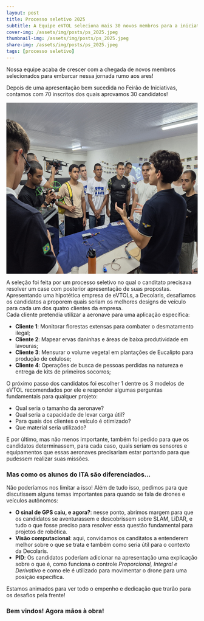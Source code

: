 ```yaml
---
layout: post  
title: Processo seletivo 2025
subtitle: A Equipe eVTOL seleciona mais 30 novos membros para a iniciativa
cover-img: /assets/img/posts/ps_2025.jpeg
thumbnail-img: /assets/img/posts/ps_2025.jpeg 
share-img: /assets/img/posts/ps_2025.jpeg  
tags: [processo seletivo]
---
```


Nossa equipe acaba de crescer com a chegada de novos membros selecionados para embarcar nessa jornada rumo aos ares!  
  
Depois de uma apresentação bem sucedida no Feirão de Iniciativas, contamos com 70 inscritos dos quais aprovamos 30 candidatos!  
<div style="display: flex; justify-content: center; align-items: center;">
  <img src="/assets/img/processo_seletivo/feirao_evtol.jpeg" alt="Feirão evtol" height="450" style="width: auto;">
</div>

   
A seleção foi feita por um processo seletivo no qual o canditato precisava resolver um case com posterior apresentação de suas propostas.  
Apresentando uma hipotética empresa de eVTOLs, a Decolaris, desafiamos os candidatos a proporem quais seriam os melhores designs de veículo para cada um dos quatro clientes da empresa.  
Cada cliente pretendia utilizar a aeronave para uma aplicação específica:  
  

- **Cliente 1**: Monitorar florestas extensas para combater o desmatamento ilegal;
- **Cliente 2**: Mapear ervas daninhas e áreas de baixa produtividade em lavouras;
- **Cliente 3**: Mensurar o volume vegetal em plantações de Eucalipto para produção de celulose;
- **Cliente 4**: Operações de busca de pessoas perdidas na natureza e entrega de kits de primeiros socorros;

O próximo passo dos candidatos foi escolher 1 dentre os 3 modelos de eVTOL recomendados por ele e responder algumas perguntas fundamentais para qualquer projeto:   
- Qual seria o tamanho da aeronave?
- Qual seria a capacidade de levar carga útil?
- Para quais dos clientes o veículo é otimizado?
- Que material seria utilizado?

E por último, mas não menos importante, também foi pedido para que os candidatos determinassem, para cada caso, quais seriam os sensores e equipamentos que essas aeronaves precisariam estar portando para que pudessem realizar suas missões.  
  
### Mas como os alunos do ITA são diferenciados...  
Não poderíamos nos limitar a isso! Além de tudo isso, pedimos para que discutissem alguns temas importantes para quando se fala de drones e veículos autônomos:

- **O sinal de GPS caiu, e agora?**: nesse ponto, abrimos margem para que os candidatos se aventurassem e descobrissem sobre SLAM, LiDAR, e tudo o que fosse preciso para resolver essa questão fundamental para projetos de robótica.
- **Visão computacional**: aqui, convidamos os canditatos a entenderem melhor sobre o que se trata e também como seria útil para o contexto da Decolaris.
- **PID**: Os candidatos poderiam adicionar na apresentação uma explicação sobre o que é, como funciona o controle _Proporcional, Integral e Derivativo_ e como ele é utilizado para movimentar o drone para uma posição específica.

Estamos animados para ver todo o empenho e dedicação que trarão para os desafios pela frente!
  
### Bem vindos! Agora mãos à obra!